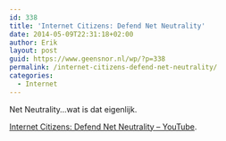 ```yaml
---
id: 338
title: 'Internet Citizens: Defend Net Neutrality'
date: 2014-05-09T22:31:18+02:00
author: Erik
layout: post
guid: https://www.geensnor.nl/wp/?p=338
permalink: /internet-citizens-defend-net-neutrality/
categories:
  - Internet
---
```

Net Neutrality&#8230;wat is dat eigenlijk.

[Internet Citizens: Defend Net Neutrality &#8211; YouTube](https://www.youtube.com/watch?v=wtt2aSV8wdw).